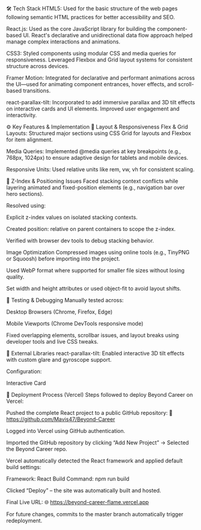 🛠️ Tech Stack
HTML5: Used for the basic structure of the web pages following semantic HTML practices for better accessibility and SEO.

React.js: Used as the core JavaScript library for building the component-based UI. React's declarative and unidirectional data flow approach helped manage complex interactions and animations.

CSS3: Styled components using modular CSS and media queries for responsiveness. Leveraged Flexbox and Grid layout systems for consistent structure across devices.

Framer Motion: Integrated for declarative and performant animations across the UI—used for animating component entrances, hover effects, and scroll-based transitions.

react-parallax-tilt: Incorporated to add immersive parallax and 3D tilt effects on interactive cards and UI elements. Improved user engagement and interactivity.

⚙️ Key Features & Implementation
🎨 Layout & Responsiveness
Flex & Grid Layouts: Structured major sections using CSS Grid for layouts and Flexbox for item alignment.

Media Queries: Implemented @media queries at key breakpoints (e.g., 768px, 1024px) to ensure adaptive design for tablets and mobile devices.

Responsive Units: Used relative units like rem, vw, vh for consistent scaling.

🧭 Z-Index & Positioning Issues
Faced stacking context conflicts while layering animated and fixed-position elements (e.g., navigation bar over hero sections).

Resolved using:

Explicit z-index values on isolated stacking contexts.

Created position: relative on parent containers to scope the z-index.

Verified with browser dev tools to debug stacking behavior.

Image Optimization
Compressed images using online tools (e.g., TinyPNG or Squoosh) before importing into the project.

Used WebP format where supported for smaller file sizes without losing quality.

Set width and height attributes or used object-fit to avoid layout shifts.

🧪 Testing & Debugging
Manually tested across:

Desktop Browsers (Chrome, Firefox, Edge)

Mobile Viewports (Chrome DevTools responsive mode)

Fixed overlapping elements, scrollbar issues, and layout breaks using developer tools and live CSS tweaks.

🧩 External Libraries
react-parallax-tilt: Enabled interactive 3D tilt effects with custom glare and gyroscope support.

Configuration:

<Tilt>
  <div className="card">Interactive Card</div>
</Tilt>

🔧 Deployment Process (Vercel)
Steps followed to deploy Beyond Career on Vercel:

Pushed the complete React project to a public GitHub repository:
🔗 https://github.com/Mavis47/Beyond-Career

Logged into Vercel using GitHub authentication.

Imported the GitHub repository by clicking “Add New Project” → Selected the Beyond Career repo.

Vercel automatically detected the React framework and applied default build settings:

Framework: React
Build Command: npm run build

Clicked “Deploy” – the site was automatically built and hosted.

Final Live URL:
🌐 https://beyond-career-flame.vercel.app

For future changes, commits to the master branch automatically trigger redeployment.

